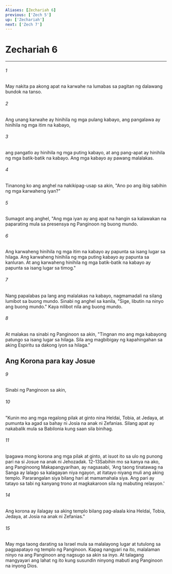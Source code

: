 ```yaml
---
Aliases: [Zechariah 6]
previous: ['Zech 5']
up: ['Zechariah']
next: ['Zech 7']
---
```

# Zechariah 6

***






















###### 1 










May nakita pa akong apat na karwahe na lumabas sa pagitan ng dalawang bundok na tanso. 





















###### 2 










Ang unang karwahe ay hinihila ng mga pulang kabayo, ang pangalawa ay hinihila ng mga itim na kabayo, 





















###### 3 










ang pangatlo ay hinihila ng mga puting kabayo, at ang pang-apat ay hinihila ng mga batik-batik na kabayo. Ang mga kabayo ay pawang malalakas. 





















###### 4 










Tinanong ko ang anghel na nakikipag-usap sa akin, "Ano po ang ibig sabihin ng mga karwaheng iyan?" 





















###### 5 










Sumagot ang anghel, "Ang mga iyan ay ang apat na hangin sa kalawakan na paparating mula sa presensya ng Panginoon ng buong mundo. 





















###### 6 










Ang karwaheng hinihila ng mga itim na kabayo ay papunta sa isang lugar sa hilaga. Ang karwaheng hinihila ng mga puting kabayo ay papunta sa kanluran. At ang karwaheng hinihila ng mga batik-batik na kabayo ay papunta sa isang lugar sa timog." 





















###### 7 










Nang papalabas pa lang ang malalakas na kabayo, nagmamadali na silang lumibot sa buong mundo. Sinabi ng anghel sa kanila, "Sige, libutin na ninyo ang buong mundo." Kaya nilibot nila ang buong mundo. 





















###### 8 










At malakas na sinabi ng Panginoon sa akin, "Tingnan mo ang mga kabayong patungo sa isang lugar sa hilaga. Sila ang magbibigay ng kapahingahan sa aking Espiritu sa dakong iyon sa hilaga." 

## Ang Korona para kay Josue 





















###### 9 










Sinabi ng Panginoon sa akin, 





















###### 10 










"Kunin mo ang mga regalong pilak at ginto nina Heldai, Tobia, at Jedaya, at pumunta ka agad sa bahay ni Josia na anak ni Zefanias. Silang apat ay nakabalik mula sa Babilonia kung saan sila binihag. 





















###### 11 










Ipagawa mong korona ang mga pilak at ginto, at isuot ito sa ulo ng punong pari na si Josue na anak ni Jehozadak. 12-13Sabihin mo sa kanya na ako, ang Panginoong Makapangyarihan, ay nagsasabi, 'Ang taong tinatawag na Sanga ay lalago sa kalagayan niya ngayon, at itatayo niyang muli ang aking templo. Pararangalan siya bilang hari at mamamahala siya. Ang pari ay tatayo sa tabi ng kanyang trono at magkakaroon sila ng mabuting relasyon.' 





















###### 14 










Ang korona ay ilalagay sa aking templo bilang pag-alaala kina Heldai, Tobia, Jedaya, at Josia na anak ni Zefanias." 





















###### 15 










May mga taong darating sa Israel mula sa malalayong lugar at tutulong sa pagpapatayo ng templo ng Panginoon. Kapag nangyari na ito, malalaman ninyo na ang Panginoon ang nagsugo sa akin sa inyo. At talagang mangyayari ang lahat ng ito kung susundin ninyong mabuti ang Panginoon na inyong Dios.
